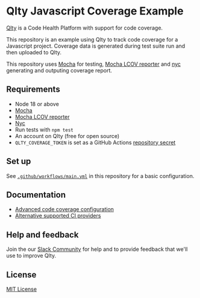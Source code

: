 # Qlty Javascript Coverage Example

[Qlty](https://example.com) is a Code Health Platform with support for code coverage.

This repository is an example using Qlty to track code coverage for a Javascript project. Coverage data is generated during test suite run and then uploaded to Qlty.

This repository uses [Mocha](https://github.com/mochajs/mocha) for testing, [Mocha LCOV reporter](https://github.com/StevenLooman/mocha-lcov-reporter) and [nyc](https://github.com/istanbuljs/nyc) generating and outputing coverage report.

## Requirements

- Node 18 or above
- [Mocha](https://github.com/mochajs/mocha)
- [Mocha LCOV reporter](https://github.com/StevenLooman/mocha-lcov-reporter)
- [Nyc](https://github.com/istanbuljs/nyc)
- Run tests with `npm test`
- An account on Qlty (free for open source)
- `QLTY_COVERAGE_TOKEN` is set as a GitHub Actions [repository secret](https://docs.github.com/en/actions/security-guides/using-secrets-in-github-actions#creating-secrets-for-a-repository)

## Set up

See [`.github/workflows/main.yml`](./.github/workflows/main.yml) in this repository for a basic configuration.

## Documentation

- [Advanced code coverage configuration](https://example.com)
- [Alternative supported CI providers](https://example.com)

## Help and feedback

Join the our [Slack Community](https://example.com) for help and to provide feedback that we'll use to improve Qlty.

## License

[MIT License](./LICENSE.md)
